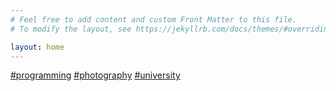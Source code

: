 ```yaml
---
# Feel free to add content and custom Front Matter to this file.
# To modify the layout, see https://jekyllrb.com/docs/themes/#overriding-theme-defaults

layout: home
---
```


<div id="tags">
	<a href="" class="tag">#programming</a>
	<a href="" class="tag">#photography</a>
	<a href="" class="tag">#university</a>
</div>